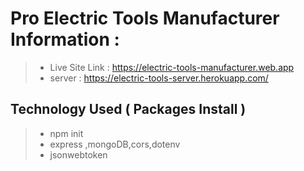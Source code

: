 # Pro Electric Tools Manufacturer Information :

> - Live Site Link : https://electric-tools-manufacturer.web.app
> - server : https://electric-tools-server.herokuapp.com/

## Technology Used ( Packages Install )

> - npm init
> - express ,mongoDB,cors,dotenv
> - jsonwebtoken
